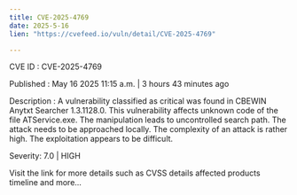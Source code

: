 ```yaml
---
title: CVE-2025-4769
date: 2025-5-16
lien: "https://cvefeed.io/vuln/detail/CVE-2025-4769"

---
```


CVE ID : CVE-2025-4769

Published :  May 16
2025
11:15 a.m. | 3 hours
43 minutes ago

Description : A vulnerability classified as critical was found in CBEWIN Anytxt Searcher 1.3.1128.0. This vulnerability affects unknown code of the file ATService.exe. The manipulation leads to uncontrolled search path. The attack needs to be approached locally. The complexity of an attack is rather high. The exploitation appears to be difficult.

Severity: 7.0 | HIGH

Visit the link for more details
such as CVSS details
affected products
timeline
and more...
